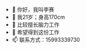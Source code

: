 - 👋 你好，我叫李赛
- 👀 我21岁；身高170cm
- 🌱 比较擅长脑力工作
- 💞️ 希望得到这份工作
- 📫 联系方式：15993339730

<!---
agamealion/agamealion is a ✨ special ✨ repository because its `README.md` (this file) appears on your GitHub profile.
You can click the Preview link to take a look at your changes.
--->
